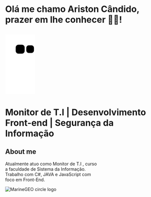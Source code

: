## <h1>Olá me chamo Ariston Cândido, prazer em lhe conhecer 🐱‍💻!</h1>

</div>
  
  ##
 
<div> 

 
  ![Snake animation](https://github.com/rafaballerini/rafaballerini/blob/output/github-contribution-grid-snake.svg)
 
 
 
</div>

  <h1 >
     Monitor de T.I | Desenvolvimento Front-end | Segurança da Informação
  </h1>
 
 
 <div>
  
  <h2> About me</h2>
  <p>
              Atualmente atuo como Monitor de T.I , curso <br>
              a faculdade de Sistema da Informação. <br>
              Trabalho com C#, JAVA e JavaScript com <br>
              foco em Front-End.
      
  </p>
<img src="![mike](https://user-images.githubusercontent.com/97634221/186503259-eb33fe8c-667b-487f-9ba5-19e14b87fb3d.png)
" alt="MarineGEO circle logo" style="height: 100px; width:100px;"/>




</div>

